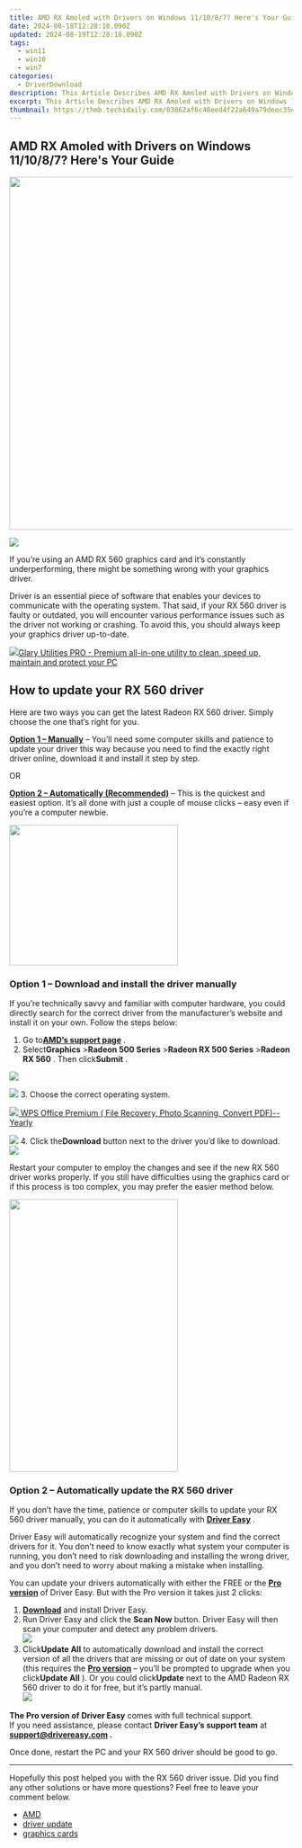 ```yaml
---
title: AMD RX Amoled with Drivers on Windows 11/10/8/7? Here's Your Guide!
date: 2024-08-18T12:28:18.090Z
updated: 2024-08-19T12:28:18.090Z
tags:
  - win11
  - win10
  - win7
categories:
  - DriverDownload
description: This Article Describes AMD RX Amoled with Drivers on Windows 11/10/8/7? Here's Your Guide!
excerpt: This Article Describes AMD RX Amoled with Drivers on Windows 11/10/8/7? Here's Your Guide!
thumbnail: https://thmb.techidaily.com/83862af6c48eed4f22a649a79deec35e1e15bdc44c6b305417ce32effff185ec.jpg
---
```


## AMD RX Amoled with Drivers on Windows 11/10/8/7? Here's Your Guide

<!-- affiliate ads begin -->
<a href="https://thefitville.pxf.io/c/5597632/1526796/15852" target="_top" id="1526796"><img src="//a.impactradius-go.com/display-ad/15852-1526796" border="0" alt="" width="1200" height="628"/></a><img height="0" width="0" src="https://imp.pxf.io/i/5597632/1526796/15852" style="position:absolute;visibility:hidden;" border="0" />
<!-- affiliate ads end -->
![](https://images.drivereasy.com/wp-content/uploads/2021/03/amd-560.jpg)

 If you’re using an AMD RX 560 graphics card and it’s constantly underperforming, there might be something wrong with your graphics driver.

 Driver is an essential piece of software that enables your devices to communicate with the operating system. That said, if your RX 560 driver is faulty or outdated, you will encounter various performance issues such as the driver not working or crashing. To avoid this, you should always keep your graphics driver up-to-date.

<!-- affiliate ads begin -->
<a href="https://order.glarysoft.com/order/checkout.php?PRODS=4535075&QTY=1&AFFILIATE=108875&CART=1"><img src="https://secure.avangate.com/images/merchant/6734fa703f6633ab896eecbdfad8953a/products/GU-500_672.png" border="0">Glary Utilities PRO -  Premium all-in-one utility to clean, speed up, maintain and protect your PC</a>
<!-- affiliate ads end -->
## How to update your RX 560 driver

 Here are two ways you can get the latest Radeon RX 560 driver. Simply choose the one that’s right for you.

**[Option 1 – Manually](https://tools.techidaily.com/drivereasy/download/)**  – You’ll need some computer skills and patience to update your driver this way because you need to find the exactly right driver online, download it and install it step by step.

OR

**[Option 2 – Automatically (Recommended)](https://www.drivereasy.com/knowledge/amd-rx-560-driver-download-and-update/#option2)**  – This is the quickest and easiest option. It’s all done with just a couple of mouse clicks – easy even if you’re a computer newbie.

<!-- affiliate ads begin -->
<a href="https://modlily.sjv.io/c/5597632/1997817/17059" target="_top" id="1997817"><img src="//a.impactradius-go.com/display-ad/17059-1997817" border="0" alt="" width="300" height="250"/></a><img height="0" width="0" src="https://imp.pxf.io/i/5597632/1997817/17059" style="position:absolute;visibility:hidden;" border="0" />
<!-- affiliate ads end -->
### Option 1 – Download and install the driver manually

 If you’re technically savvy and familiar with computer hardware, you could directly search for the correct driver from the manufacturer’s website and install it on your own. Follow the steps below:

1. Go to[**AMD’s support page**](https://www.amd.com/en/support) .
2. Select**Graphics** \>**Radeon 500 Series** \>**Radeon RX 500 Series** \>**Radeon RX 560** . Then click**Submit** .  
<!-- affiliate ads begin -->
<a href="https://secure.2checkout.com/order/checkout.php?PRODS=3546200&QTY=1&AFFILIATE=108875&CART=1"><img src="http://www.binteko.com/sites/default/files/banner01_468x60a.gif" border="0"></a>
<!-- affiliate ads end -->
![](https://images.drivereasy.com/wp-content/uploads/2021/03/amd-560-driver-update-manual-1.jpg)
3. Choose the correct operating system.  
<!-- affiliate ads begin -->
<a href="https://secure.2checkout.com/order/checkout.php?PRODS=38729081&QTY=1&AFFILIATE=108875&CART=1"><img src="https://website-prod.cache.wpscdn.com/img/wps-spreadsheet-free-excel-editor-online-offline-1x.93e269d.png" border="0">
WPS Office Premium ( File Recovery, Photo Scanning, Convert PDF)--Yearly</a>
<!-- affiliate ads end -->
![](https://images.drivereasy.com/wp-content/uploads/2021/03/amd-560-driver-update-manual-2.jpg)
4. Click the**Download** button next to the driver you’d like to download.  
![](https://images.drivereasy.com/wp-content/uploads/2021/03/amd-560-driver-update-manual-3.jpg)

 Restart your computer to employ the changes and see if the new RX 560 driver works properly. If you still have difficulties using the graphics card or if this process is too complex, you may prefer the easier method below.

<!-- affiliate ads begin -->
<a href="https://zonlipartnershipprogram.pxf.io/c/5597632/1611407/17882" target="_top" id="1611407"><img src="//a.impactradius-go.com/display-ad/17882-1611407" border="0" alt="" width="300" height="485"/></a><img height="0" width="0" src="https://imp.pxf.io/i/5597632/1611407/17882" style="position:absolute;visibility:hidden;" border="0" />
<!-- affiliate ads end -->
### Option 2 – Automatically update the RX 560 driver

 If you don’t have the time, patience or computer skills to update your RX 560 driver manually, you can do it automatically with **[Driver Easy](https://tools.techidaily.com/drivereasy/download/)**  .

 Driver Easy will automatically recognize your system and find the correct drivers for it. You don’t need to know exactly what system your computer is running, you don’t need to risk downloading and installing the wrong driver, and you don’t need to worry about making a mistake when installing.

 You can update your drivers automatically with either the FREE or the **[Pro version](https://tools.techidaily.com/drivereasy/download/)**  of Driver Easy. But with the Pro version it takes just 2 clicks:

1. **[Download](https://tools.techidaily.com/drivereasy/download/)**  and install Driver Easy.
2. Run Driver Easy and click the **Scan Now** button. Driver Easy will then scan your computer and detect any problem drivers.  
![](https://images.drivereasy.com/wp-content/uploads/2021/03/de-borderless.jpg)
3. Click**Update All** to automatically download and install the correct version of all the drivers that are missing or out of date on your system (this requires the **[Pro version](https://tools.techidaily.com/drivereasy/download/)**  – you’ll be prompted to upgrade when you click**Update All** ). Or you could click**Update** next to the AMD Radeon RX 560 driver to do it for free, but it’s partly manual.  
![](https://images.drivereasy.com/wp-content/uploads/2021/03/rx-560-driver-update-driver-easy.jpg)

**The Pro version of Driver Easy** comes with full technical support.  
 If you need assistance, please contact **Driver Easy’s support team** at **[support@drivereasy.com](https://tools.techidaily.com/drivereasy/download/) .**

Once done, restart the PC and your RX 560 driver should be good to go.

---

 Hopefully this post helped you with the RX 560 driver issue. Did you find any other solutions or have more questions? Feel free to leave your comment below.

* [AMD](https://tools.techidaily.com/drivereasy/download/)
* [driver update](https://tools.techidaily.com/drivereasy/download/)
* [graphics cards](https://tools.techidaily.com/drivereasy/download/)

<ins class="adsbygoogle"
     style="display:block"
     data-ad-format="autorelaxed"
     data-ad-client="ca-pub-7571918770474297"
     data-ad-slot="1223367746"></ins>



<ins class="adsbygoogle"
     style="display:block"
     data-ad-client="ca-pub-7571918770474297"
     data-ad-slot="8358498916"
     data-ad-format="auto"
     data-full-width-responsive="true"></ins>


